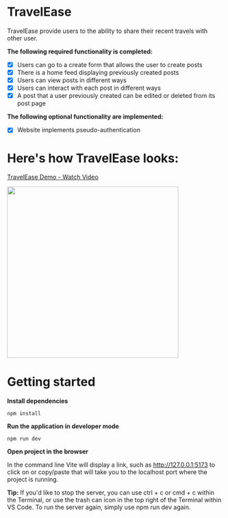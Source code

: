# TravelEase
TravelEase provide users to the ability to share their recent travels with other user. 

**The following **required** functionality is completed:**
- [x] Users can go to a create form that allows the user to create posts
- [x] There is a home feed displaying previously created posts
- [x] Users can view posts in different ways
- [x] Users can interact with each post in different ways
- [x] A post that a user previously created can be edited or deleted from its post page

**The following **optional** functionality are implemented:**
- [x] Website implements pseudo-authentication


# Here's how TravelEase looks:

<a href="https://www.loom.com/share/6839227b01d146fbb6459f1e1130d58c?sid=0263a1d7-e8d9-4684-bc71-f7b9205c42d3">
  <p> TravelEase Demo - Watch Video</p>
</a>

<a href="https://cdn.loom.com/sessions/thumbnails/6839227b01d146fbb6459f1e1130d58c-00001.mp4">
    <img src="https://cdn.loom.com/sessions/thumbnails/6839227b01d146fbb6459f1e1130d58c-00001.jpg" width="400">
</a>



# Getting started
**Install dependencies**
```
npm install
```

**Run the application in developer mode**

```
npm run dev
```

**Open project in the browser**

In the command line Vite will display a link, such as http://127.0.0.1:5173 to click on or copy/paste that will take you to the localhost port where the project is running.

**Tip:** If you'd like to stop the server, you can use ctrl + c or cmd + c within the Terminal, or use the trash can icon in the top right of the Terminal within VS Code. To run the server again, simply use npm run dev again.
